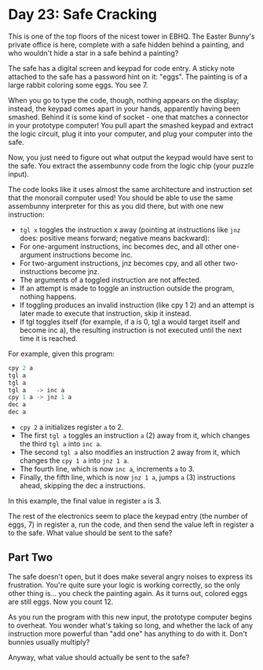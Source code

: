 # Day 23: Safe Cracking

This is one of the top floors of the nicest tower in EBHQ.
The Easter Bunny's private office is here,
complete with a safe hidden behind a painting,
and who wouldn't hide a star in a safe behind a painting?

The safe has a digital screen and keypad for code entry.
A sticky note attached to the safe has a password hint on it: "eggs".
The painting is of a large rabbit coloring some eggs. You see 7.

When you go to type the code, though, nothing appears on the display;
instead, the keypad comes apart in your hands, apparently having been smashed.
Behind it is some kind of socket - one that matches a connector in your
prototype computer! You pull apart the smashed keypad and extract the logic
circuit, plug it into your computer, and plug your computer into the safe.

Now, you just need to figure out what output the keypad would have sent to the safe.
You extract the assembunny code from the logic chip (your puzzle input).

The code looks like it uses almost the same architecture and instruction set
that the monorail computer used! You should be able to use the same assembunny
interpreter for this as you did there, but with one new instruction:

- `tgl x` toggles the instruction x away (pointing at instructions like `jnz` does:
positive means forward; negative means backward):
- For one-argument instructions, inc becomes dec, and all other one-argument
instructions become inc.
- For two-argument instructions, jnz becomes cpy,
and all other two-instructions become jnz.
- The arguments of a toggled instruction are not affected.
- If an attempt is made to toggle an instruction outside the program, nothing happens.
- If toggling produces an invalid instruction (like cpy 1 2)
and an attempt is later made to execute that instruction, skip it instead.
- If tgl toggles itself (for example, if a is 0, tgl a would target itself
and become inc a), the resulting instruction is not executed
until the next time it is reached.

For example, given this program:

```scala
cpy 2 a
tgl a
tgl a
tgl a   -> inc a
cpy 1 a -> jnz 1 a
dec a
dec a
```

- `cpy 2` a initializes register `a` to 2.
- The first `tgl a` toggles an instruction `a` (2) away from it,
which changes the third `tgl a` into `inc a`.
- The second `tgl a` also modifies an instruction 2 away from it,
which changes the `cpy 1 a` into `jnz 1 a`.
- The fourth line, which is now `inc a`, increments `a` to 3.
- Finally, the fifth line, which is now `jnz 1 a`,
jumps `a` (3) instructions ahead,
skipping the dec a instructions.

In this example, the final value in register `a` is 3.

The rest of the electronics seem to place the keypad entry
(the number of eggs, 7) in register a, run the code,
and then send the value left in register a to the safe.
What value should be sent to the safe?

## Part Two

The safe doesn't open,
but it does make several angry noises to express its frustration.
You're quite sure your logic is working correctly,
so the only other thing is...
you check the painting again.
As it turns out, colored eggs are still eggs.
Now you count 12.

As you run the program with this new input,
the prototype computer begins to overheat.
You wonder what's taking so long, and
whether the lack of any instruction more powerful than "add one"
has anything to do with it. Don't bunnies usually multiply?

Anyway, what value should actually be sent to the safe?
